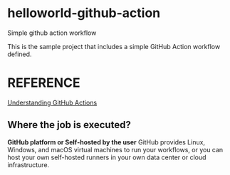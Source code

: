 # helloworld-github-action
Simple github action workflow

This is the sample project that includes a simple GitHub Action workflow
defined.

# REFERENCE
[Understanding GitHub Actions](https://docs.github.com/en/actions/learn-github-actions/understanding-github-actions)

## Where the job is executed?
<b>GitHub platform or Self-hosted by the user</b>
GitHub provides Linux, Windows, and macOS virtual machines to run your workflows, or you can host your own self-hosted runners in your own data center or cloud infrastructure.

